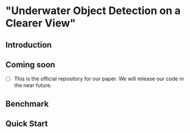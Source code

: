 # "Underwater Object Detection on a Clearer View"
## Introduction
## Coming soon
- [ ] This is the official repository for our paper. We will release our code in the near future.
## Benchmark
## Quick Start

